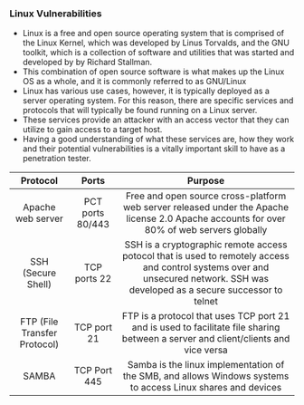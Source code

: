 ### Linux Vulnerabilities

- Linux is a free and open source operating system that is comprised of the Linux Kernel, which was developed by Linus Torvalds, and the GNU toolkit, which is a collection of software and utilities that was started and developed by by Richard Stallman.
- This combination of open source software is what makes up the Linux OS as a whole, and it is commonly referred to as GNU/Linux
- Linux has various use cases, however, it is typically deployed as a server operating system. For this reason, there are specific services and protocols that will typically be found running on a Linux server.
- These services provide an attacker with an access vector that they can utilize to gain access to a target host.
- Having a good understanding of what these services are, how they work and their potential vulnerabilities is a vitally important skill to have as a penetration tester.

Protocol | Ports | Purpose
:--: | :--: | :--:
Apache web server | PCT ports 80/443 | Free and open source cross-platform web server released under the Apache license 2.0 Apache accounts for over 80% of web servers globally
SSH (Secure Shell) | TCP ports 22 | SSH is a cryptographic remote access potocol that is used to remotely access and control systems over and unsecured network. SSH was developed as a secure successor to telnet
FTP (File Transfer Protocol) | TCP port 21 | FTP is a protocol that uses TCP port 21 and is used to facilitate file sharing between a server and client/clients and vice versa
SAMBA| TCP Port 445 | Samba is the linux implementation of the SMB, and allows Windows systems to access Linux shares and devices

